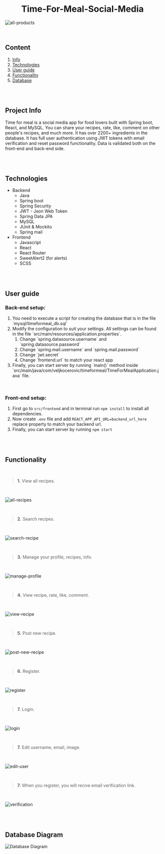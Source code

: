 <h1 align="center">Time-For-Meal-Social-Media</h1>

![all-products](https://i.imgur.com/BAKDw0o.png)

<br>

## Content
  1. [Info](#Info)
  2. [Technologies](#Technologies)
  3. [User guide](#Guide)
  4. [Functionality](#Functionality)
  5. [Database](#Database)
  
  
  
<br>
<br>

## <a name="Info"></a> Project Info

Time for meal is a social media app for food lovers built with Spring boot, React, and MySQL. 
You can share your recipes, rate, like, comment on other people's recipes, and much more. 
It has over 2200+ ingredients in the database. It has full user authentication using JWT tokens with email verification and reset password functionality.
Data is validated both on the front-end and back-end side.

<br>
<br>

## <a name="Technologies"></a> Technologies
<ul>
  <li>Backend
     <ul>
       <li>Java</li>
       <li>Spring boot</li>
       <li>Spring Security</li>
       <li>JWT - Json Web Token</li>
       <li>Spring Data JPA</li>
       <li>MySQL</li>
       <li>JUnit & Mockito</li>
       <li>Spring mail</li>
    </ul>
  </li>
  <li>Frontend
     <ul>
     <li>Javascript</li>
     <li>React</li>
     <li>React Router</li>
     <li>SweetAlert2 (for alerts)</li>
     <li>SCSS</li>
    </ul>  
  </li>
</ul>

<br>
<br>

## <a name="Guide"></a> User guide

<h3>Back-end setup:</h3>
<ol>
  <li>You need to execute a script for creating the database that is in the file `mysql/timeformeal_db.sql`</li>
  <li>Modify the configuration to suit your settings. All settings can be found in the file `src/main/resources/application.properties`. 
    <ol>
      <li>Change `spring.datasource.username` and `spring.datasource.password`</li>
      <li>Change `spring.mail.username` and `spring.mail.password`</li>
      <li>Change `jwt.secret`</li>
      <li>Change `frontend.url` to match your react app</li>
    </ol>
  </li>
  <li>Finally, you can start server by running `main()` method inside `src/main/java/com/veljkocerovic/timeformeal/TimeForMealApplication.java` file.</li>
</ol> 

<br>

<h3>Front-end setup:</h3>

1. First go to `src/frontend` and in terminal run `npm install` to install all dependencies.
2. Now create `.env` file and add `REACT_APP_API_URL=backend_url_here` replace property to match your backend url.
3. Finally, you can start server by running `npm start`


<br>
<br>


## <a name="Functionality"></a> Functionality

<br>

>**1.** View all recipes.

<br>

![all-recipes](https://i.imgur.com/BAKDw0o.png)

<br>

>**2.** Search recipes.

<br>

![search-recipe](https://i.imgur.com/7XuVIgK.png)

<br>

>**3.** Manage your profile, recipes, info.

<br>

![manage-profile](https://i.imgur.com/ArufdmD.png)


<br>

>**4.** View recipe, rate, like, comment.

<br>


![view-recipe](https://i.imgur.com/32GQ6zY.png)

<br>

>**5.** Post new recipe.

<br>


![post-new-recipe](https://i.imgur.com/LFDJ1Xp.png)

<br>

>**6.** Register.

<br>


![register](https://i.imgur.com/VSIofHM.png)

<br>

>**7.** Login.

<br>


![login](https://i.imgur.com/TQTVgbU.png)

<br>

>**7.** Edit username, email, image.

<br>


![edit-user](https://i.imgur.com/RxpWH5X.png)


<br>

>**7.** When you register, you will recive email verification link.

<br>


![verification](https://i.imgur.com/Ioeggu0.png)

<br>
<br>


## <a name="Database"></a> Database Diagram

![Database Diagram](https://imgur.com/m8zUCxL.png)


